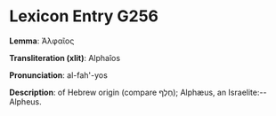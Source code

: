 # Lexicon Entry G256

**Lemma**: Ἀλφαῖος

**Transliteration (xlit)**: Alphaîos

**Pronunciation**: al-fah'-yos

**Description**:
of Hebrew origin (compare חֶלֶף); Alphæus, an Israelite:--Alpheus.
